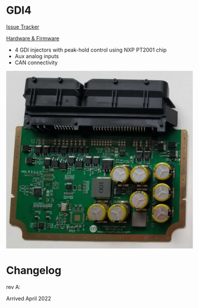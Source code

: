 # GDI4

[Issue Tracker](https://github.com/rusefi/rusefi-hardware/labels/GDI)

[Hardware & Firmware](https://github.com/rusefi/rusefi-hardware/tree/main/GDI-4ch/)

* 4 GDI injectors with peak-hold control using NXP PT2001 chip
* Aux analog inputs
* CAN connectivity


![x](Hardware/GDI/rusefi-gdi4-rev-a.jpg)


# Changelog

rev A:

Arrived April 2022